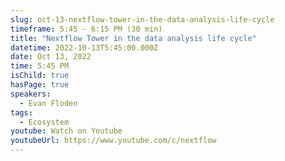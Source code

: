 ```yaml
---
slug: oct-13-nextflow-tower-in-the-data-analysis-life-cycle
timeframe: 5:45 - 6:15 PM (30 min)
title: "Nextflow Tower in the data analysis life cycle"
datetime: 2022-10-13T5:45:00.000Z
date: Oct 13, 2022
time: 5:45 PM
isChild: true
hasPage: true
speakers:
  - Evan Floden
tags:
  - Ecosystem
youtube: Watch on Youtube
youtubeUrl: https://www.youtube.com/c/nextflow
---
```


